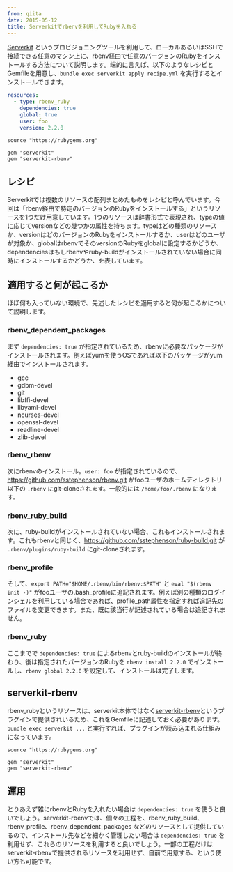 ```yaml
---
from: qiita
date: 2015-05-12
title: Serverkitでrbenvを利用してRubyを入れる
---
```


[Serverkit](https://github.com/serverkit/serverkit) というプロビジョニングツールを利用して、ローカルあるいはSSHで接続できる任意のマシン上に、rbenv経由で任意のバージョンのRubyをインストールする方法について説明します。端的に言えば、以下のようなレシピとGemfileを用意し、`bundle exec serverkit apply recipe.yml` を実行するとインストールできます。

```yaml:recipe.yml
resources:
  - type: rbenv_ruby
    dependencies: true
    global: true
    user: foo
    version: 2.2.0
```

```rb:Gemfile
source "https://rubygems.org"

gem "serverkit"
gem "serverkit-rbenv"
```

## レシピ
Serverkitでは複数のリソースの配列まとめたものをレシピと呼んでいます。今回は「rbenv経由で特定のバージョンのRubyをインストールする」というリソースを1つだけ用意しています。1つのリソースは辞書形式で表現され、typeの値に応じてversionなどの幾つかの属性を持ちます。typeはどの種類のリソースか、versionはどのバージョンのRubyをインストールするか、userはどのユーザが対象か、globalはrbenvでそのversionのRubyをglobalに設定するかどうか、dependenciesはもしrbenvやruby-buildがインストールされていない場合に同時にインストールするかどうか、を表しています。

## 適用すると何が起こるか
ほぼ何も入っていない環境で、先述したレシピを適用すると何が起こるかについて説明します。

### rbenv_dependent_packages
まず `dependencies: true` が指定されているため、rbenvに必要なパッケージがインストールされます。例えばyumを使うOSであれば以下のパッケージがyum経由でインストールされます。

- gcc
- gdbm-devel
- git
- libffi-devel
- libyaml-devel
- ncurses-devel
- openssl-devel
- readline-devel
- zlib-devel

### rbenv_rbenv
次にrbenvのインストール。`user: foo` が指定されているので、<https://github.com/sstephenson/rbenv.git> がfooユーザのホームディレクトリ以下の `.rbenv` にgit-cloneされます。一般的には `/home/foo/.rbenv` になります。

### rbenv_ruby_build
次に、ruby-buildがインストールされていない場合、これもインストールされます。これもrbenvと同じく、<https://github.com/sstephenson/ruby-build.git> が `.rbenv/plugins/ruby-build` にgit-cloneされます。

### rbenv_profile
そして、`export PATH="$HOME/.rbenv/bin/rbenv:$PATH"` と `eval "$(rbenv init -)"` がfooユーザの.bash_profileに追記されます。例えば別の種類のログインシェルを利用している場合であれば、profile_path属性を指定すれば追記先のファイルを変更できます。また、既に該当行が記述されている場合は追記されません。

### rbenv_ruby
ここまでで `dependencies: true` によるrbenvとruby-buildのインストールが終わり、後は指定されたバージョンのRubyを `rbenv install 2.2.0` でインストールし、`rbenv global 2.2.0` を設定して、インストールは完了します。

## serverkit-rbenv
rbenv_rubyというリソースは、serverkit本体ではなく[serverkit-rbenv](https://github.com/serverkit/serverkit-rbenv)というプラグインで提供されいるため、これをGemfileに記述しておく必要があります。`bundle exec serverkit ...` と実行すれば、プラグインが読み込まれる仕組みになっています。

```rb:Gemfile
source "https://rubygems.org"

gem "serverkit"
gem "serverkit-rbenv"
```

## 運用
とりあえず雑にrbenvとRubyを入れたい場合は `dependencies: true` を使うと良いでしょう。serverkit-rbenvでは、個々の工程を、rbenv_ruby_build、rbenv_profile、rbenv_dependent_packages などのリソースとして提供しているので、インストール先などを細かく管理したい場合は `dependencies: true` を利用せず、これらのリソースを利用すると良いでしょう。一部の工程だけはserverkit-rbenvで提供されるリソースを利用せず、自前で用意する、という使い方も可能です。
